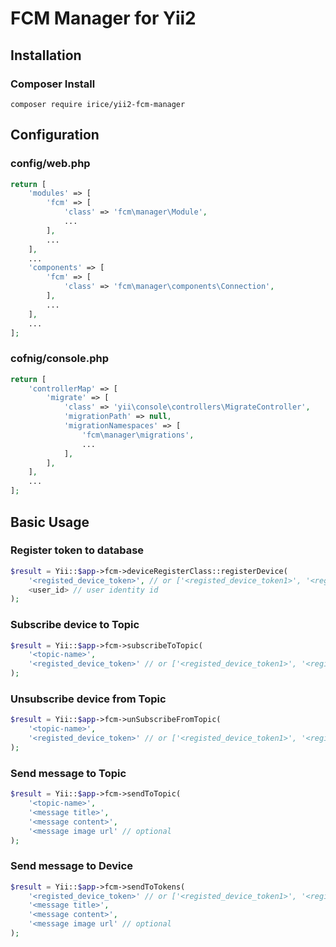 # FCM Manager for Yii2

## Installation

### Composer Install

```
composer require irice/yii2-fcm-manager
```

## Configuration
### config/web.php
```php
return [
    'modules' => [
        'fcm' => [
            'class' => 'fcm\manager\Module',
            ...
        ],
        ...
    ],
    ...
    'components' => [
        'fcm' => [
            'class' => 'fcm\manager\components\Connection',
        ],
        ...
    ],
    ...
];

```

### cofnig/console.php
```php
return [
    'controllerMap' => [
        'migrate' => [
            'class' => 'yii\console\controllers\MigrateController',
            'migrationPath' => null,
            'migrationNamespaces' => [
                'fcm\manager\migrations',
                ...
            ],
        ],
    ],
    ...
];
```

## Basic Usage

### Register token to database
```php
$result = Yii::$app->fcm->deviceRegisterClass::registerDevice(
    '<registed_device_token>', // or ['<registed_device_token1>', '<registed_device_token2>']
    <user_id> // user identity id
);
```

### Subscribe device to Topic
```php
$result = Yii::$app->fcm->subscribeToTopic(
    '<topic-name>',
    '<registed_device_token>' // or ['<registed_device_token1>', '<registed_device_token2>']
);
```

### Unsubscribe device from Topic
```php
$result = Yii::$app->fcm->unSubscribeFromTopic(
    '<topic-name>',
    '<registed_device_token>' // or ['<registed_device_token1>', '<registed_device_token2>']
);
```

### Send message to Topic
```php
$result = Yii::$app->fcm->sendToTopic(
    '<topic-name>',
    '<message title>',
    '<message content>',
    '<message image url' // optional
);
```

### Send message to Device
```php
$result = Yii::$app->fcm->sendToTokens(
    '<registed_device_token>' // or ['<registed_device_token1>', '<registed_device_token2>']
    '<message title>',
    '<message content>',
    '<message image url' // optional
);
```
